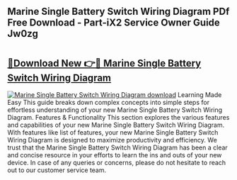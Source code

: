## Marine Single Battery Switch Wiring Diagram PDf Free Download - Part-iX2 Service Owner Guide Jw0zg

# <h2><a href="http://dfmzd16.blite.top/?on=Marine+Single+Battery+Switch+Wiring+Diagram">🔗Download New 👉🔴 Marine Single Battery Switch Wiring Diagram</a></h2>

[![Marine Single Battery Switch Wiring Diagram download](https://i.imgur.com/lujVjoI.png)](http://dfmzd16.blite.top/?on=Marine+Single+Battery+Switch+Wiring+Diagram)
Learning Made Easy This guide breaks down complex concepts into simple steps for effortless understanding of your new Marine Single Battery Switch Wiring Diagram. Features & Functionality This section explores the various features and capabilities of your new Marine Single Battery Switch Wiring Diagram. With features like list of features, your new Marine Single Battery Switch Wiring Diagram is designed to maximize productivity and efficiency. We trust that the Marine Single Battery Switch Wiring Diagram has been a clear and concise resource in your efforts to learn the ins and outs of your new device. In case of any queries or concerns, please do not hesitate to reach out to our customer service team.
